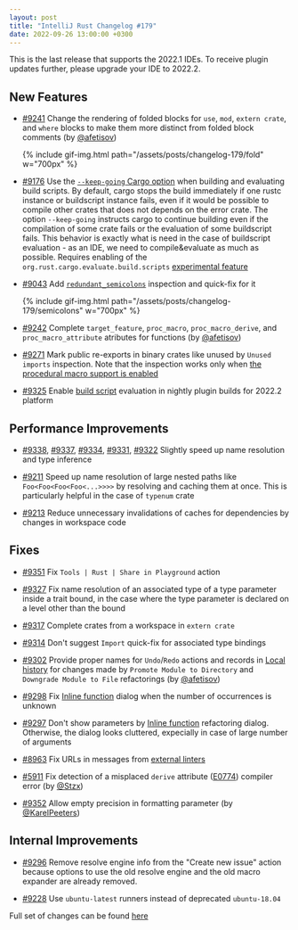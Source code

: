 ```yaml
---
layout: post
title: "IntelliJ Rust Changelog #179"
date: 2022-09-26 13:00:00 +0300
---
```


This is the last release that supports the 2022.1 IDEs. To receive plugin updates further, please upgrade your IDE to 2022.2.

## New Features

* [#9241] Change the rendering of folded blocks for `use`, `mod`, `extern crate`, and `where` blocks to make them more distinct from folded block comments (by [@afetisov])

  {% include gif-img.html path="/assets/posts/changelog-179/fold" w="700px" %}

* [#9176] Use the [`--keep-going` Cargo option](https://doc.rust-lang.org/nightly/cargo/reference/unstable.html#keep-going) when building and evaluating build scripts. By default, cargo stops the build immediately if one rustc instance or buildscript instance fails, even if it would be possible to compile other crates that does not depends on the error crate. The option `--keep-going` instructs cargo to continue building even if the compilation of some crate fails or the evaluation of some buildscript fails. This behavior is exactly what is need in the case of buildscript evaluation - as an IDE, we need to compile&evaluate as much as possible. Requires enabling of the `org.rust.cargo.evaluate.build.scripts` [experimental feature][experimental features]

* [#9043] Add [`redundant_semicolons`](https://doc.rust-lang.org/rustc/lints/listing/warn-by-default.html#redundant-semicolons) inspection and quick-fix for it

  {% include gif-img.html path="/assets/posts/changelog-179/semicolons" w="700px" %}

* [#9242] Complete `target_feature`, `proc_macro`, `proc_macro_derive`, and `proc_macro_attribute` atributes for functions (by [@afetisov])

* [#9271] Mark public re-exports in binary crates like unused by `Unused imports` inspection. Note that the inspection works only when [the procedural macro support is enabled](https://github.com/intellij-rust/intellij-rust/issues/6908)

* [#9325] Enable [build script](https://doc.rust-lang.org/cargo/reference/build-scripts.html) evaluation in nightly plugin builds for 2022.2 platform

## Performance Improvements

* [#9338], [#9337], [#9334], [#9331], [#9322] Slightly speed up name resolution and type inference

* [#9211] Speed up name resolution of large nested paths like `Foo<Foo<Foo<Foo<...>>>>` by resolving and caching them at once. This is particularly helpful in the case of `typenum` crate

* [#9213] Reduce unnecessary invalidations of caches for dependencies by changes in workspace code

## Fixes

* [#9351] Fix `Tools | Rust | Share in Playground` action

* [#9327] Fix name resolution of an associated type of a type parameter inside a trait bound, in the case where the type parameter is declared on a level other than the bound

* [#9317] Complete crates from a workspace in `extern crate`

* [#9314] Don't suggest `Import` quick-fix for associated type bindings

* [#9302] Provide proper names for `Undo`/`Redo` actions and records in [Local history](https://www.jetbrains.com/help/idea/local-history.html) for changes made by `Promote Module to Directory` and `Downgrade Module to File` refactorings (by [@afetisov])

* [#9298] Fix [Inline function](https://plugins.jetbrains.com/plugin/8182-rust/docs/rust-refactorings.html#extractmethod-refactoring) dialog when the number of occurrences is unknown

* [#9297] Don't show parameters by [Inline function](https://plugins.jetbrains.com/plugin/8182-rust/docs/rust-refactorings.html#extractmethod-refactoring) refactoring dialog. Otherwise, the dialog looks cluttered, expecially in case of large number of arguments

* [#8963] Fix URLs in messages from [external linters](https://plugins.jetbrains.com/plugin/8182-rust/docs/rust-code-analysis.html#external-linters)

* [#5911] Fix detection of a misplaced `derive` attribute ([E0774](https://doc.rust-lang.org/error-index.html#E0774)) compiler error (by [@Stzx])

* [#9352] Allow empty precision in formatting parameter (by [@KarelPeeters])

## Internal Improvements

* [#9296] Remove resolve engine info from the "Create new issue" action because options to use the old resolve engine and the old macro expander are already removed.

* [#9228] Use `ubuntu-latest` runners instead of deprecated  `ubuntu-18.04`

Full set of changes can be found [here](https://github.com/intellij-rust/intellij-rust/milestone/88?closed=1)

[@KarelPeeters]: https://github.com/KarelPeeters
[@Kobzol]: https://github.com/Kobzol
[@Stzx]: https://github.com/Stzx
[@afetisov]: https://github.com/afetisov

[#5911]: https://github.com/intellij-rust/intellij-rust/pull/5911
[#7435]: https://github.com/intellij-rust/intellij-rust/pull/7435
[#8963]: https://github.com/intellij-rust/intellij-rust/pull/8963
[#9043]: https://github.com/intellij-rust/intellij-rust/pull/9043
[#9176]: https://github.com/intellij-rust/intellij-rust/pull/9176
[#9211]: https://github.com/intellij-rust/intellij-rust/pull/9211
[#9213]: https://github.com/intellij-rust/intellij-rust/pull/9213
[#9228]: https://github.com/intellij-rust/intellij-rust/pull/9228
[#9241]: https://github.com/intellij-rust/intellij-rust/pull/9241
[#9242]: https://github.com/intellij-rust/intellij-rust/pull/9242
[#9271]: https://github.com/intellij-rust/intellij-rust/pull/9271
[#9296]: https://github.com/intellij-rust/intellij-rust/pull/9296
[#9297]: https://github.com/intellij-rust/intellij-rust/pull/9297
[#9298]: https://github.com/intellij-rust/intellij-rust/pull/9298
[#9302]: https://github.com/intellij-rust/intellij-rust/pull/9302
[#9314]: https://github.com/intellij-rust/intellij-rust/pull/9314
[#9317]: https://github.com/intellij-rust/intellij-rust/pull/9317
[#9322]: https://github.com/intellij-rust/intellij-rust/pull/9322
[#9325]: https://github.com/intellij-rust/intellij-rust/pull/9325
[#9327]: https://github.com/intellij-rust/intellij-rust/pull/9327
[#9331]: https://github.com/intellij-rust/intellij-rust/pull/9331
[#9334]: https://github.com/intellij-rust/intellij-rust/pull/9334
[#9337]: https://github.com/intellij-rust/intellij-rust/pull/9337
[#9338]: https://github.com/intellij-rust/intellij-rust/pull/9338
[#9351]: https://github.com/intellij-rust/intellij-rust/pull/9351
[#9352]: https://github.com/intellij-rust/intellij-rust/pull/9352

[experimental features]: https://plugins.jetbrains.com/plugin/8182-rust/docs/rust-faq.html#experimental-features